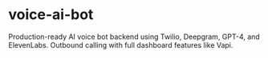 # voice-ai-bot
Production-ready AI voice bot backend using Twilio, Deepgram, GPT-4, and ElevenLabs. Outbound calling with full dashboard features like Vapi.
